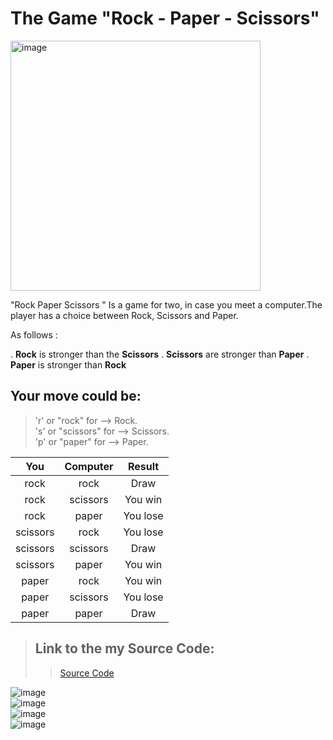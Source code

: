 # The Game "Rock - Paper - Scissors"


<img alt="image" width="400px" src="https://pozitivno.bg/wp-content/uploads/2022/12/kamk-nozhicza-hartiya.png"/>

"Rock Paper Scissors "
Is a game for two, in case you meet a computer.The player has a choice between Rock, Scissors and Paper.

Аs follows :

 . **Rock** is stronger than the **Scissors**
 . **Scissors** are stronger than **Paper**
 . **Paper** is stronger than **Rock**

## Your move could be:
 > 'r' or "rock" for  -->  Rock.\
 > 's' or "scissors" for  -->  Scissors.\
 > 'p' or "paper" for  -->  Paper.

 |  You     | Computer | Result   | 
 | :---:    | :------: | :----:   |
 | rock     | rock     | Draw     |
 | rock     | scissors | You win  |
 | rock     | paper    | You lose |
 | scissors | rock     | You lose |
 | scissors | scissors | Draw     |
 | scissors | paper    | You win  |
 | paper    | rock     | You win  |
 | paper    | scissors | You lose |
 | paper    | paper    | Draw     |

 > ## Link to the my Source Code:
 >
 >> [Source Code](https://github.com/MartinYordanov91/RockPaperScissorsByMartin/blob/main/code/RockPaperScissors.cs)

 ![image](https://user-images.githubusercontent.com/124835928/227801058-734fd54a-d4c1-49c0-ba82-d26099cd741e.png) \
 ![image](https://user-images.githubusercontent.com/124835928/227801144-33b9f1cb-e67d-4608-81c0-0073bbd61532.png) \
 ![image](https://user-images.githubusercontent.com/124835928/227801168-23b5fd82-b056-4edd-bb8b-c11f12747c83.png) \
 ![image](https://user-images.githubusercontent.com/124835928/227801198-a2a9e025-0cf5-44c0-843f-61c1cc356839.png)

 